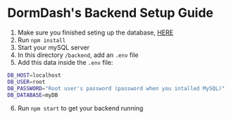 # DormDash's Backend Setup Guide

1. Make sure you finished seting up the database, [HERE](../database/README.md)
2. Run ```npm install```
3. Start your mySQL server
4. In this directory ```/backend```, add an ```.env``` file
5. Add this data inside the ```.env``` file: 
```bash
DB_HOST=localhost
DB_USER=root
DB_PASSWORD="Root user's password (password when you intalled MySQL)"
DB_DATABASE=myDB
```
6. Run ``` npm start ``` to get your backend running